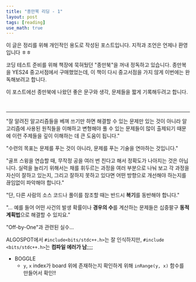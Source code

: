 ```yaml
---
title: "종만북 리딩 - 1"
layout: post
tags: [reading]
use_math: true
---
```



이 글은 정리를 위해 개인적인 용도로 작성된 포스트입니다. 지적과 조언은 언제나 환영입니다 ㅎㅎ

코딩 테스트 준비를 위해 책장에 묵혀뒀던 "종만북"을 꺼내 정독하고 있습니다. 종만복을 YES24 중고서점에서 구매했었는데, 이 책이 다시 중고서점을 가지 않게 이번에는 완독해보려고 합니다.

이 포스트에선 종만북에 나왔던 좋은 문구와 생각, 문제들을 짧게 기록해두려고 합니다.

<br>
<hr>

"잘 알려진 알고리즘들을 베껴 쓰기만 하면 해결할 수 있는 문제만 있는 것이 아니라 알고리즘에 사용된 원칙들을 이해하고 변형해야 풀 수 있는 문제들이 많이 출제되기 때문에 이런 주제들을 깊이 이해하는 데 큰 도움이 됩니다."

"수련의 목표는 문제를 푸는 것이 아니라, 문제를 푸는 기술을 연마하는 것입니다."

"골프 스윙을 연습할 때, 무작정 공을 여러 번 친다고 해서 정확도가 나아지는 것은 아닙니다. 실력을 늘리기 위해서는 채를 휘두르는 과정을 여러 부분으로 나눠 보고 각 과정을 자신이 잘하고 있는지, 그리고 잘하지 못하고 있다면 어떤 방향으로 개선해야 하는지를 끊임없이 파악해야 합니다."

"단, 다른 사람의 소스 코드나 풀이를 참조할 때는 반드시 **복기**를 동반해야 합니다."

"... 예를 들어 어떤 사건의 발생 확률이나 **경우의 수**를 계산하는 문제들은 십중팔구 **동적 계획법**으로 해결할 수 있지요."


"Off-by-One"과 관련된 실수...

ALGOSPOT에서 `#include<bits/stdc++.h>`는 잘 인식하지만, `#include <bits/stdc++.h>`는 **컴파일 에러가 남**;;;;


- BOGGLE
  - `y`, `x` index가 board 위에 존재하는지 확인하게 위해 `inRange(y, x)` 함수를 만들어서 확인!!

